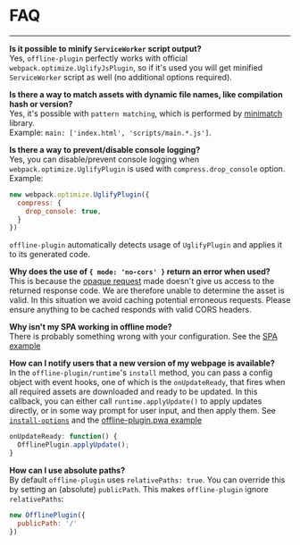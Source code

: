 # FAQ

___________________________________

**Is it possible to minify `ServiceWorker` script output?**  
Yes, `offline-plugin` perfectly works with official `webpack.optimize.UglifyJsPlugin`, so if it's used you will get minified `ServiceWorker` script as well (no additional options required).

**Is there a way to match assets with dynamic file names, like compilation hash or version?**  
Yes, it's possible with `pattern matching`, which is performed by [minimatch](https://www.npmjs.com/package/minimatch) library.  
Example: ``main: ['index.html', 'scripts/main.*.js']``.

**Is there a way to prevent/disable console logging?**  
Yes, you can disable/prevent console logging when `webpack.optimize.UglifyPlugin` is used with `compress.drop_console` option. Example:

```js
new webpack.optimize.UglifyPlugin({
  compress: {
    drop_console: true,
  }
})
```
`offline-plugin` automatically detects usage of `UglifyPlugin` and applies it to its generated code.

**Why does the use of `{ mode: 'no-cors' }` return an error when used?**  
This is because the [opaque request](http://stackoverflow.com/questions/36292537/what-is-an-opaque-request-and-what-it-serves-for) made doesn't give us access to the returned response code. We are therefore unable to determine the asset is valid. In this situation we avoid caching potential erroneous requests. Please ensure anything to be cached responds with valid CORS headers. 

**Why isn't my SPA working in offline mode?**  
There is probably something wrong with your configuration. See the [SPA example](examples/SPA.md)

**How can I notify users that a new version of my webpage is available?**  
In the `offline-plugin/runtime`'s `install` method, you can pass a config object with event hooks, one of which is the `onUpdateReady`, that fires when all required assets are downloaded and ready to be updated. In this callback, you can either call `runtime.applyUpdate()` to apply updates directly, or in some way prompt for user input, and then apply them. See [`install-options`](runtime.md#install-options) and the [offline-plugin.pwa example](https://github.com/NekR/offline-plugin-pwa/blob/master/src/main.js)
```js
onUpdateReady: function() {
  OfflinePlugin.applyUpdate();
}
 ```

**How can I use absolute paths?**  
By default `offline-plugin` uses `relativePaths: true`. You can override this by setting an (absolute) `publicPath`. This makes `offline-plugin` ignore `relativePaths`:

```js
new OfflinePlugin({
  publicPath: '/'
})
```
